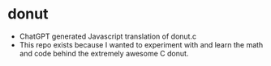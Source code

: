 # donut
- ChatGPT generated Javascript translation of donut.c
- This repo exists because I wanted to experiment with and learn the math and code behind the extremely awesome C donut. 
